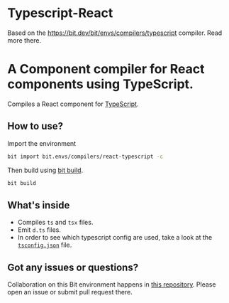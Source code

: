 # Typescript-React 

Based on the https://bit.dev/bit/envs/compilers/typescript  compiler. Read more there.


# A Component compiler for React components using TypeScript.
Compiles a React component for [TypeScript](https://www.typescriptlang.org/).

## How to use?

Import the environment
```bash
bit import bit.envs/compilers/react-typescript -c
```

Then build using [bit build](https://docs.bitsrc.io/docs/cli-build.html).
```bash
bit build
```

 ## What's inside

- Compiles `ts` and `tsx` files.
- Emit `d.ts` files.
- In order to see which typescript config are used, take a look at the [`tsconfig.json`](https://bit.dev/bit/envs/compilers/react-typescript/~code#tsconfig.json) file.

## Got any issues or questions?

Collaboration on this Bit environment happens in [this repository](https://github.com/teambit/envs). Please open an issue or submit pull request there.
